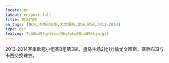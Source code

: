 ```yaml
---
locate: en
layout: en/post-full
title: 两大门神
en_tags: [布冯,卡西利亚斯,尤文图斯,皇马,欧冠,2013-2014]
type: gif
featimg: 7bb8bd97gy1fxzd9ky6ehg20dw05kkjm.gif
---
```


2013-2014赛季欧冠小组赛B组第3轮，皇马主场2比1力擒尤文图斯，赛后布冯与卡西交换球衣。